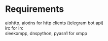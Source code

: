 
Requirements
===
aiohttp, aiodns for http clients (telegram bot api)  
irc for irc  
sleekxmpp, dnspython, pyasn1 for xmpp  

